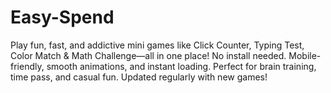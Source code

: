# Easy-Spend
Play fun, fast, and addictive mini games like Click Counter, Typing Test, Color Match &amp; Math Challenge—all in one place! No install needed. Mobile-friendly, smooth animations, and instant loading. Perfect for brain training, time pass, and casual fun. Updated regularly with new games!
